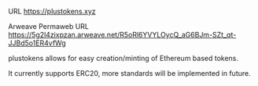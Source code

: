 URL
https://plustokens.xyz

Arweave Permaweb URL
https://5g2l4zixpzan.arweave.net/R5oRl6YVYLOycQ_aG6BJm-SZt_qt-JJBd5o1ER4vfWg

plustokens allows for easy creation/minting of Ethereum based tokens. 

It currently supports ERC20, more standards will be implemented in future. 
